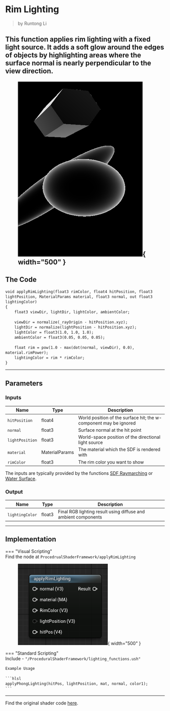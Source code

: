 <div class="container">
    <h1 class="main-heading">Rim Lighting</h1>
    <blockquote class="author">by Runtong Li</blockquote>
</div>

This function applies rim lighting with a fixed light source. It adds a soft glow around the edges of objects by highlighting areas where the surface normal is nearly perpendicular to the view direction.
    <figure markdown="span">
        ![Unreal PBR Lighting](../images/lighting/examples/rimLighting.png){ width="500" }
    </figure>
---

## The Code
```hlsl
void applyRimLighting(float3 rimColor, float4 hitPosition, float3 lightPosition, MaterialParams material, float3 normal, out float3 lightingColor)
{
    float3 viewDir, lightDir, lightColor, ambientColor;
    
    viewDir = normalize(_rayOrigin - hitPosition.xyz);
    lightDir = normalize(lightPosition - hitPosition.xyz);
    lightColor = float3(1.0, 1.0, 1.0);
    ambientColor = float3(0.05, 0.05, 0.05);
    
    float rim = pow(1.0 - max(dot(normal, viewDir), 0.0), material.rimPower);
    lightingColor = rim * rimColor;
}
```

---

## Parameters

### Inputs

| Name            | Type     | Description |
|-----------------|----------|-------------|
| `hitPosition`   | float4   | World position of the surface hit; the w-component may be ignored |
| `normal`        | float3   | Surface normal at the hit point |
| `lightPosition` | float3   | World-space position of the directional light source |
| `material`      | MaterialParams | The material which the SDF is rendered with|
| `rimColor`      | float3   | The rim color you want to show |

The inputs are typically provided by the functions [SDF Raymarching](../sdfs/raymarchAll.md) or [Water Surface](../water/waterSurface.md).

### Output
| Name            | Type     | Description |
|-----------------|----------|-------------|
| `lightingColor`   | float3   | Final RGB lighting result using diffuse and ambient components |

---

## Implementation

=== "Visual Scripting"  
    Find the node at ```ProcedrualShaderFramework/applyRimLighting```
    <figure markdown="span">
    ![Unreal rimLight](../images/lighting/rimLight.png){ width="500" }
    </figure>

=== "Standard Scripting"  
    Include - ```"/ProceduralShaderFramework/lighting_functions.ush"```

    Example Usage

    ```hlsl
    applyPhongLighting(hitPos, lightPosition, mat, normal, color1);
    ```

---

Find the original shader code [here](../../../shaders/lighting/lighting_functions.md).